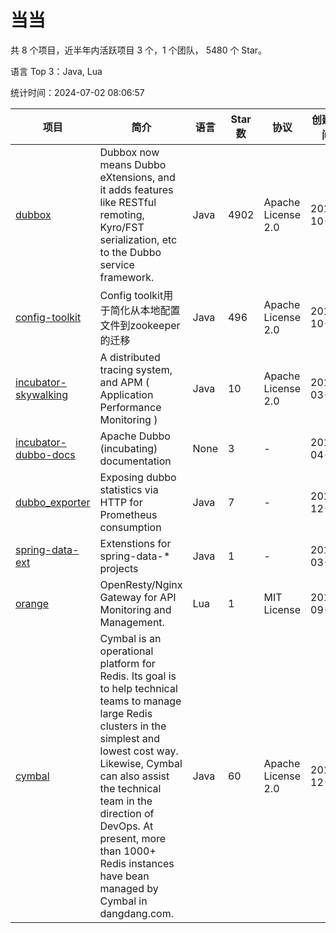 # 当当

共 8 个项目，近半年内活跃项目 3 个，1 个团队， 5480 个 Star。

语言 Top 3：Java, Lua

统计时间：2024-07-02 08:06:57

| 项目                                                                           | 简介                                                                                                                                                                                                                                                                                                                          | 语言 | Star 数 | 协议               | 创建时间   | 最后更新时间 |
| ------------------------------------------------------------------------------ | ----------------------------------------------------------------------------------------------------------------------------------------------------------------------------------------------------------------------------------------------------------------------------------------------------------------------------- | ---- | ------- | ------------------ | ---------- | ------------ |
| [dubbox](https://github.com/dangdangdotcom/dubbox)                             | Dubbox now means Dubbo eXtensions, and it adds features like RESTful remoting, Kyro/FST serialization, etc to the Dubbo service framework.                                                                                                                                                                                    | Java | 4902    | Apache License 2.0 | 2014-10-17 | 2024-06-24   |
| [config-toolkit](https://github.com/dangdangdotcom/config-toolkit)             | Config toolkit用于简化从本地配置文件到zookeeper的迁移                                                                                                                                                                                                                                                                         | Java | 496     | Apache License 2.0 | 2014-10-21 | 2024-05-18   |
| [incubator-skywalking](https://github.com/dangdangdotcom/incubator-skywalking) | A distributed tracing system, and APM ( Application Performance Monitoring )                                                                                                                                                                                                                                                  | Java | 10      | Apache License 2.0 | 2018-03-05 | 2022-03-02   |
| [incubator-dubbo-docs](https://github.com/dangdangdotcom/incubator-dubbo-docs) | Apache Dubbo (incubating) documentation                                                                                                                                                                                                                                                                                       | None | 3       | -                  | 2018-04-11 | 2018-12-12   |
| [dubbo_exporter](https://github.com/dangdangdotcom/dubbo_exporter)             | Exposing dubbo statistics via HTTP for Prometheus consumption                                                                                                                                                                                                                                                                 | Java | 7       | -                  | 2018-12-17 | 2023-09-11   |
| [spring-data-ext](https://github.com/dangdangdotcom/spring-data-ext)           | Extenstions for spring-data-* projects                                                                                                                                                                                                                                                                                        | Java | 1       | -                  | 2019-03-07 | 2019-09-23   |
| [orange](https://github.com/dangdangdotcom/orange)                             | OpenResty/Nginx Gateway for API Monitoring and Management.                                                                                                                                                                                                                                                                    | Lua  | 1       | MIT License        | 2019-09-04 | 2020-04-27   |
| [cymbal](https://github.com/dangdangdotcom/cymbal)                             | Cymbal is an operational platform for Redis. Its goal is to help technical teams to manage large Redis clusters in the simplest and lowest cost way. Likewise, Cymbal can also assist the technical team in the direction of DevOps. At present, more than 1000+ Redis instances have bean managed by Cymbal in dangdang.com. | Java | 60      | Apache License 2.0 | 2019-12-30 | 2024-04-30   |
